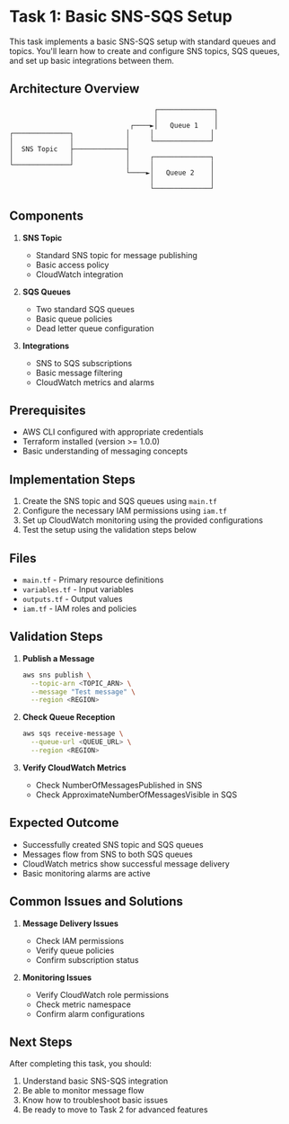 # Task 1: Basic SNS-SQS Setup

This task implements a basic SNS-SQS setup with standard queues and topics. You'll learn how to create and configure SNS topics, SQS queues, and set up basic integrations between them.

## Architecture Overview

```
                                    ┌──────────────┐
                                    │              │
                              ┌────►│   Queue 1    │
┌──────────────┐             │     │              │
│              │             │     └──────────────┘
│  SNS Topic   ├─────────────┤
│              │             │     ┌──────────────┐
└──────────────┘             │     │              │
                             └────►│   Queue 2    │
                                   │              │
                                   └──────────────┘
```

## Components

1. **SNS Topic**
   - Standard SNS topic for message publishing
   - Basic access policy
   - CloudWatch integration

2. **SQS Queues**
   - Two standard SQS queues
   - Basic queue policies
   - Dead letter queue configuration

3. **Integrations**
   - SNS to SQS subscriptions
   - Basic message filtering
   - CloudWatch metrics and alarms

## Prerequisites

- AWS CLI configured with appropriate credentials
- Terraform installed (version >= 1.0.0)
- Basic understanding of messaging concepts

## Implementation Steps

1. Create the SNS topic and SQS queues using `main.tf`
2. Configure the necessary IAM permissions using `iam.tf`
3. Set up CloudWatch monitoring using the provided configurations
4. Test the setup using the validation steps below

## Files

- `main.tf` - Primary resource definitions
- `variables.tf` - Input variables
- `outputs.tf` - Output values
- `iam.tf` - IAM roles and policies

## Validation Steps

1. **Publish a Message**
   ```bash
   aws sns publish \
     --topic-arn <TOPIC_ARN> \
     --message "Test message" \
     --region <REGION>
   ```

2. **Check Queue Reception**
   ```bash
   aws sqs receive-message \
     --queue-url <QUEUE_URL> \
     --region <REGION>
   ```

3. **Verify CloudWatch Metrics**
   - Check NumberOfMessagesPublished in SNS
   - Check ApproximateNumberOfMessagesVisible in SQS

## Expected Outcome

- Successfully created SNS topic and SQS queues
- Messages flow from SNS to both SQS queues
- CloudWatch metrics show successful message delivery
- Basic monitoring alarms are active

## Common Issues and Solutions

1. **Message Delivery Issues**
   - Check IAM permissions
   - Verify queue policies
   - Confirm subscription status

2. **Monitoring Issues**
   - Verify CloudWatch role permissions
   - Check metric namespace
   - Confirm alarm configurations

## Next Steps

After completing this task, you should:
1. Understand basic SNS-SQS integration
2. Be able to monitor message flow
3. Know how to troubleshoot basic issues
4. Be ready to move to Task 2 for advanced features 